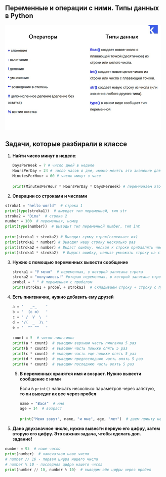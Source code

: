 ## Переменные и операции с ними. Типы данных в Python

<img src="image_assets/operations.jpg"/>  

##  Задачи, которые разбирали в классе

1. **Найти число минут в неделе:**

   ```python
   DaysPerWeek = 7 # число дней в неделе
   HoursPerDay = 24 # число часов в дне, можно менять это значение для других задач
   MinutesPerHour = 60 # число минут в часе
   
   print(MinutesPerHour * HoursPerDay * DaysPerWeek) # перемножаем это все и выводим на экран
   ```

2.  **Операции со строками и числами**

   ```python
   stroka1 = "hello world"  # строка 1
   print(type(stroka1))  # выведет тип переменной, тип str
   stroka2 = "Dima"  # строка 2
   number = 100  # переменная, номер
   print(type(number))  # Выводит тип переменной number, тип int
   
   print(stroka1 + stroka2) # Выводит сумму строк(склеивает их)
   print(stroka1 * number) # Выводит нашу строку несколько раз
   print(stroka2 + number) # Выдаст ошибку, нельзя к строке прибавлять число
   print(stroka1 * stroka2)  # Выдаст ошибку, нельзя умножать строку на строку
   ```

3. **Нужно с помощью переменных вывести сообщение**

   ```python
   stroka1 = "У меня"  # переменная, в которой записана строка
   stroka2 = "получилось!" #вторая переменная, в которой записана строка
   probel = " " # переменная с пробелом
   print(stroka1 + probel + stroka2)  # складываем строку + строку с пробелом + строку
   ```

   

4. **Есть пингвинчик, нужно добавить ему друзей**  

   ```python
   a = '   _~_    '
   b = '  (o o)   '
   c = ' /  V  \  '
   d = '/(  _  )\ '
   e = '  ^^ ^^   '
   
   count = 5  # число пингвинов
   print(a * count)  # выводим верхнюю часть пингвина 5 раз
   print(b * count)  # выводим часть пониже опять 5 раз
   print(c * count)  # выводим часть еще пониже опять 5 раз
   print(d * count)  # выводим предпоследнюю часть опять 5 раз
   print(e * count)  # выводим последнюю часть опять 5 раз
   ```

   5. **В переменных хранятся имя и возраст. Нужно вывести сообщение с ними**

      Если в `print()` написать несколько параметров через запятую, **то он выведит их все через пробел**

      ```python
      name = "Вася"  # имя
      age = 14  # возраст
      
      print("Меня зовут", name, "и мне", age, "лет")  # даем принту несколько параметров, он выводит их все через пробел
      ```

6.  **Дано двухзначное число, нужно вывести первую его цифру, затем вторую его цифру. Это важная задача, чтобы сделать доп. задание!**

   ```python
   number = 95  # наше число
   print(number)  # напечатаем наше число
   # number // 10 - первая цифра нашего числа
   # number % 10 - последняя цифра нашего числа
   print(number // 10, number % 10)  # выводим обе цифры через вробел
   
   ```

   